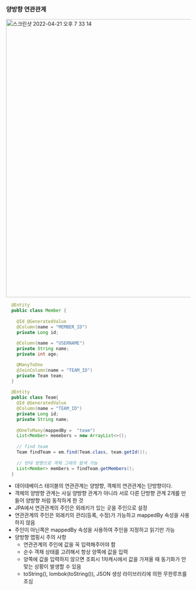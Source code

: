 ### 양방향 연관관계
  
  <img width="758" alt="스크린샷 2022-04-21 오후 7 33 14" src="https://user-images.githubusercontent.com/67041069/164440111-cec399d5-e401-4e88-8ae3-ddc7bb49cab0.png">
  
  ```java
    @Entity
    public class Member {
    
      @Id @GeneratedValue
      @Column(name = "MEMBER_ID")
      private Long id;
      
      @Column(name = "USERNAME")
      private String name;
      private int age;

      @ManyToOne
      @JoinColumn(name = "TEAM_ID")
      private Team team;
    }
    
    @Entity
    public class Team{
      @Id @GeneratedValue
      @Column(name = "TEAM_ID")
      private Long id;
      private String name;     
      
      @OneToMany(mappedBy =  "team")
      List<Member> memebers = new ArrayList<>();
      
      // find team
      Team findTeam = em.find(Team.class, team.getId());
      
      // 반대 방향으로 객체 그래프 탐색 가능
      List<Member> members = findTeam.getMembers();
    }
  ```
  - 데이테베이스 테이블의 연관관계는 양뱡향, 객체의 연관관계는 단방향이다.
  - 객체의 양뱡향 관계는 사실 양뱡향 관계가 아니라 서로 다른 단방향 관계 2개를 만들어 양뱡향 처럼 동작하게 한 것
  - JPA에서 연관관계의 주인은 외래키가 있는 곳을 주인으로 설정
  - 연관관계의 주인은 외래키의 관리(등록, 수정)가 가능하고 mappedBy 속성을 사용하지 않음
  - 주인이 아닌쪽은 mappedBy 속성을 사용하여 주인을 지정하고 읽기만 가능
  - 양방향 맵핑시 주의 사항
    - 연관관계의 주인에 값을 꼭 입력해주어야 함
    - 순수 객채 상태를 고려해서 항상 양쪽에 값을 입력
    - 양쪽에 값을 입력하지 않으면 조회시 1차캐시에서 값을 가져올 때 동기화가 안 맞는 상황이 발생할 수 있음
    - toString(), lombok(toString()), JSON 생성 라이브러리에 의한 무한루프를 조심
